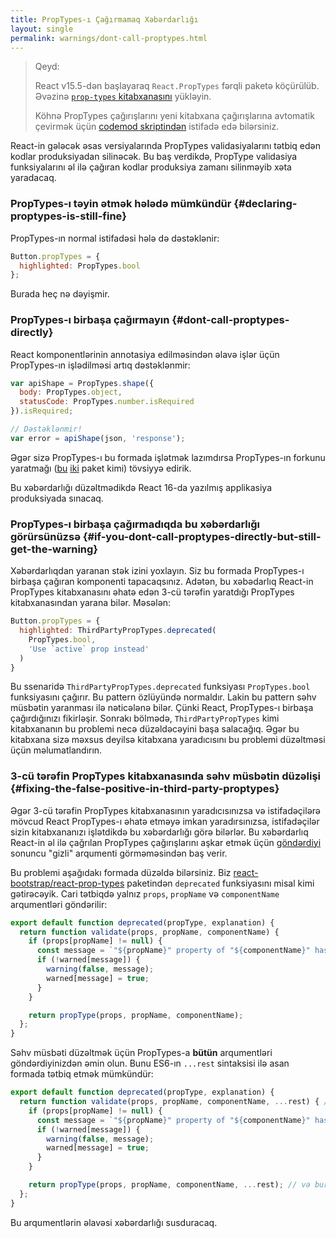 ```yaml
---
title: PropTypes-ı Çağırmamaq Xəbərdarlığı
layout: single
permalink: warnings/dont-call-proptypes.html
---
```


> Qeyd:
>
> React v15.5-dən başlayaraq `React.PropTypes` fərqli paketə köçürülüb. Əvəzinə [`prop-types` kitabxanasını](https://www.npmjs.com/package/prop-types) yükləyin.
>
>Köhnə PropTypes çağırışlarını yeni kitabxana çağırışlarına avtomatik çevirmək üçün [codemod skriptindən](/blog/2017/04/07/react-v15.5.0.html#migrating-from-react.proptypes) istifadə edə bilərsiniz.

React-in gələcək əsas versiyalarında PropTypes validasiyalarını tətbiq edən kodlar produksiyadan silinəcək. Bu baş verdikdə, PropType validasiya funksiyalarını əl ilə çağıran kodlar produksiya zamanı silinməyib xəta yaradacaq.

### PropTypes-ı təyin ətmək hələdə mümkündür {#declaring-proptypes-is-still-fine}

PropTypes-ın normal istifadəsi hələ də dəstəklənir:

```javascript
Button.propTypes = {
  highlighted: PropTypes.bool
};
```

Burada heç nə dəyişmir.

### PropTypes-ı birbaşa çağırmayın {#dont-call-proptypes-directly}

React komponentlərinin annotasiya edilməsindən əlavə işlər üçün PropTypes-ın işlədilməsi artıq dəstəklənmir:

```javascript
var apiShape = PropTypes.shape({
  body: PropTypes.object,
  statusCode: PropTypes.number.isRequired
}).isRequired;

// Dəstəklənmir!
var error = apiShape(json, 'response');
```

Əgər sizə PropTypes-ı bu formada işlətmək lazımdırsa PropTypes-ın forkunu yaratmağı ([bu](https://github.com/aackerman/PropTypes) [iki](https://github.com/developit/proptypes) paket kimi) tövsiyyə edirik.

Bu xəbərdarlığı düzəltmədikdə React 16-da yazılmış applikasiya produksiyada sınacaq.

### PropTypes-ı birbaşa çağırmadıqda bu xəbərdarlığı görürsünüzsə {#if-you-dont-call-proptypes-directly-but-still-get-the-warning}

Xəbərdarlıqdan yaranan stək izini yoxlayın. Siz bu formada PropTypes-ı birbaşa çağıran komponenti tapacaqsınız. Adətən, bu xəbədarlıq React-in PropTypes kitabxanasını əhatə edən 3-cü tərəfin yaratdığı PropTypes kitabxanasından yarana bilər. Məsələn:

```js
Button.propTypes = {
  highlighted: ThirdPartyPropTypes.deprecated(
    PropTypes.bool,
    'Use `active` prop instead'
  )
}
```

Bu ssenaridə `ThirdPartyPropTypes.deprecated` funksiyası `PropTypes.bool` funksiyasını çağırır. Bu pattern özlüyündə normaldır. Lakin bu pattern səhv müsbətin yaranması ilə nəticələnə bilər. Çünki React, PropTypes-ı birbaşa çağırdığınızı fikirləşir. Sonrakı bölmədə, `ThirdPartyPropTypes` kimi kitabxananın bu problemi necə düzəldəcəyini başa salacağıq. Əgər bu kitabxana sizə məxsus deyilsə kitabxana yaradıcısını bu problemi düzəltməsi üçün məlumatlandırın.

### 3-cü tərəfin PropTypes kitabxanasında səhv müsbətin düzəlişi {#fixing-the-false-positive-in-third-party-proptypes}

Əgər 3-cü tərəfin PropTypes kitabxanasının yaradıcısınızsa və istifadəçilərə mövcud React PropTypes-ı əhatə etməyə imkan yaradırsınızsa, istifadəçilər sizin kitabxananızı işlətdikdə bu xəbərdarlığı görə bilərlər. Bu xəbərdarlıq React-in əl ilə çağrılan PropTypes çağırışlarını aşkar etmək üçün [göndərdiyi](https://github.com/facebook/react/pull/7132) sonuncu "gizli" arqumenti görməməsindən baş verir.

Bu problemi aşağıdakı formada düzəldə bilərsiniz. Biz [react-bootstrap/react-prop-types](https://github.com/react-bootstrap/react-prop-types/blob/0d1cd3a49a93e513325e3258b28a82ce7d38e690/src/deprecated.js) paketindən `deprecated` funksiyasını misal kimi gətirəcəyik. Cari tətbiqdə yalnız `props`, `propName` və `componentName` arqumentləri göndərilir:

```javascript
export default function deprecated(propType, explanation) {
  return function validate(props, propName, componentName) {
    if (props[propName] != null) {
      const message = `"${propName}" property of "${componentName}" has been deprecated.\n${explanation}`;
      if (!warned[message]) {
        warning(false, message);
        warned[message] = true;
      }
    }

    return propType(props, propName, componentName);
  };
}
```

Səhv müsbəti düzəltmək üçün PropTypes-a **bütün** arqumentləri göndərdiyinizdən əmin olun. Bunu ES6-ın `...rest` sintaksisi ilə asan formada tətbiq etmək mümkündür:

```javascript
export default function deprecated(propType, explanation) {
  return function validate(props, propName, componentName, ...rest) { // ...rest-ə fikir verin
    if (props[propName] != null) {
      const message = `"${propName}" property of "${componentName}" has been deprecated.\n${explanation}`;
      if (!warned[message]) {
        warning(false, message);
        warned[message] = true;
      }
    }

    return propType(props, propName, componentName, ...rest); // və burada
  };
}
```

Bu arqumentlərin əlavəsi xəbərdarlığı susduracaq.
